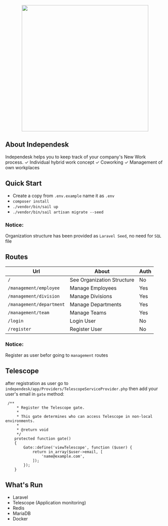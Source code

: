 <p align="center"><a href="https://independesk.com/en-de/" target="_blank"><img src="https://independesk.com/wp-content/uploads/200824_PM.png" width="400"></a></p>

## About Independesk

Independesk helps you to keep track of your company&#039;s New Work process. ✓ Individual hybrid work concept ✓ Coworking ✓ Management of own workplaces

## Quick Start
- Create a copy from ```.env.example``` name it as ```.env```
- ```composer install```
- ```./vendor/bin/sail up```
- ```./vendor/bin/sail artisan migrate --seed```
### Notice:
Organization structure has been provided as ```Laravel Seed```, no need for ```SQL``` file

## Routes
| Url                          | About                      | Auth |
|------------------------------|----------------------------|------|
| ```/```                      | See Organization Structure | No   |
| ```/management/employee```   | Manage Employees           | Yes  |
| ```/management/division```   | Manage Divisions           | Yes  |
| ```/management/department``` | Manage Departments         | Yes  |
| ```/management/team```       | Manage Teams               | Yes  |
| ```/login```                 | Login User                 | No   |
| ```/register```              | Register User              | No   |

### Notice:
Register as user befor going to ```management``` routes

## Telescope
after registration as user go to ``` independesk/app/Providers/TelescopeServiceProvider.php ```
then add your user's email in ``` gate ``` method:
```
 /**
     * Register the Telescope gate.
     *
     * This gate determines who can access Telescope in non-local environments.
     *
     * @return void
     */
    protected function gate()
    {
        Gate::define('viewTelescope', function ($user) {
            return in_array($user->email, [
                'name@example.com',
            ]);
        });
    }
```

## What's Run
- Laravel
- Telescope (Application monitoring)
- Redis
- MariaDB
- Docker

